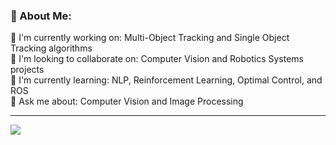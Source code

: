 ### 💫 About Me:
🔭 I'm currently working on: Multi-Object Tracking and Single Object Tracking algorithms<br>
👥 I'm looking to collaborate on: Computer Vision and Robotics Systems projects<br>
🌱 I'm currently learning: NLP,  Reinforcement Learning, Optimal Control, and ROS<br>
💬 Ask me about: Computer Vision and Image Processing<br>

---
[![](https://visitcount.itsvg.in/api?id=setarekhosravi&icon=0&color=0)](https://visitcount.itsvg.in)

<!-- Proudly created with GPRM ( https://gprm.itsvg.in ) -->
